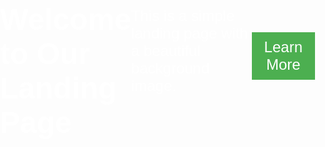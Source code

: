 <!DOCTYPE html>
<html lang="en">
<head>
    <meta charset="UTF-8">
    <meta name="viewport" content="width=device-width, initial-scale=1.0">
    <title>Welcome to Our Landing Page</title>
    <style>
        /* Add some basic styling to our page */
        body {
            font-family: Arial, sans-serif;
            margin: 0;
            padding: 0;
        }
        .hero {
            background-image: url('https://picsum.photos/2000/1000');
            background-size: cover;
            background-position: center;
            height: 100vh;
            display: flex;
            justify-content: center;
            align-items: center;
            color: #fff;
        }
        .hero h1 {
            font-size: 48px;
            margin-bottom: 20px;
        }
        .hero p {
            font-size: 24px;
            margin-bottom: 40px;
        }
        .hero button {
            background-color: #4CAF50;
            color: #fff;
            border: none;
            padding: 10px 20px;
            font-size: 24px;
            cursor: pointer;
        }
        .hero button:hover {
            background-color: #3e8e41;
        }
    </style>
</head>
<body>
    <div class="hero">
        <h1>Welcome to Our Landing Page</h1>
        <p>This is a simple landing page with a beautiful background image.</p>
        <button>Learn More</button>
    </div>
</body>
</html>
